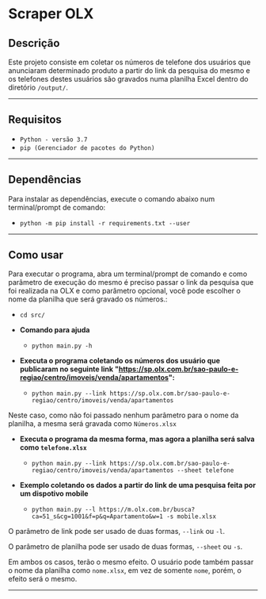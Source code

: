 # Scraper OLX

## Descrição
Este projeto consiste em coletar os números de telefone dos usuários que anunciaram determinado produto a partir do link da pesquisa do mesmo e os telefones destes usuários são gravados numa planilha Excel dentro do diretório `/output/`.

---
## Requisitos

* `Python - versão 3.7`
* `pip (Gerenciador de pacotes do Python)`

---
## Dependências

Para instalar as dependências, execute o comando abaixo num terminal/prompt de comando:

* `python -m pip install -r requirements.txt --user`

---
## Como usar

Para executar o programa, abra um terminal/prompt de comando e como parâmetro de execução do mesmo é preciso passar o link da pesquisa que foi realizada na OLX e como parâmetro opcional, você pode escolher o nome da planilha que será gravado os números.:

* `cd src/`
* **Comando para ajuda**
    * `python main.py -h`
* **Executa o programa coletando os números dos usuário que publicaram no seguinte link "https://sp.olx.com.br/sao-paulo-e-regiao/centro/imoveis/venda/apartamentos":**
    
    * `python main.py --link https://sp.olx.com.br/sao-paulo-e-regiao/centro/imoveis/venda/apartamentos` 
    

Neste caso, como não foi passado nenhum parâmetro para o nome da planilha, a mesma será gravada como `Números.xlsx`

* **Executa o programa da mesma forma, mas agora a planilha será salva como `telefone.xlsx`**

    * `python main.py --link https://sp.olx.com.br/sao-paulo-e-regiao/centro/imoveis/venda/apartamentos --sheet telefone`

* **Exemplo coletando os dados a partir do link de uma pesquisa feita por um dispotivo mobile**

    * `python main.py --l https://m.olx.com.br/busca?ca=51_s&cg=1001&f=p&q=Apartamento&w=1 -s mobile.xlsx`

O parâmetro de link pode ser usado de duas formas, `--link` ou `-l`.

O parâmetro de planilha pode ser usado de duas formas, `--sheet` ou `-s`.

Em ambos os casos, terão o mesmo efeito. O usuário pode também passar o nome da planilha como `nome.xlsx`, em vez de somente `nome`, porém, o efeito será o mesmo.

---